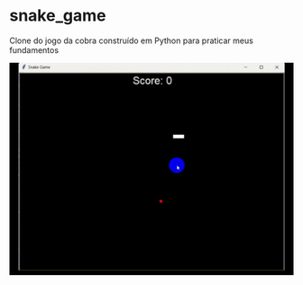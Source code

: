 # snake_game
Clone do jogo da cobra construído em Python para praticar meus fundamentos 

![Welcome](img/GIF_jogo_da_cobra.gif)
